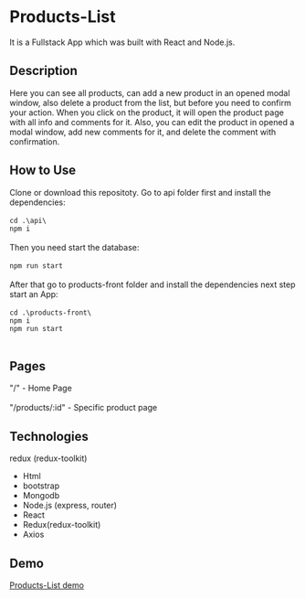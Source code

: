 # Products-List
It is a Fullstack App which was built with React and Node.js.
## Description
Here you can see all products, can add a new product in an opened modal window, also delete a product from the list, but before you need to confirm your action. When you click on the product, it will open the product page with all info and comments for it. Also, you can edit the product in opened a modal window, add new comments for it, and delete the comment with confirmation.
## How to Use
Clone or download this repositoty.
Go to api folder first and install the dependencies:
<br><br>
`cd .\api\`
<br>
`npm i`
<br><br>
Then you need start the database:
<br><br>
`npm run start`
<br><br>
After that go to products-front folder and install the dependencies next step start an App:
<br><br>
`cd .\products-front\`
<br>
`npm i`
<br>
`npm run start`
<br><br>
## Pages
"/" - Home Page<br><br>
"/products/:id" - Specific product page
## Technologies
redux (redux-toolkit)
- Html
- bootstrap
- Mongodb
- Node.js (express, router)
- React
- Redux(redux-toolkit)
- Axios
## Demo
[Products-List demo](https://pidhorodetskyi-products-shop.netlify.app/)
